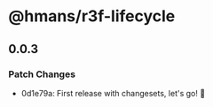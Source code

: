 # @hmans/r3f-lifecycle

## 0.0.3

### Patch Changes

- 0d1e79a: First release with changesets, let's go! 🚀

